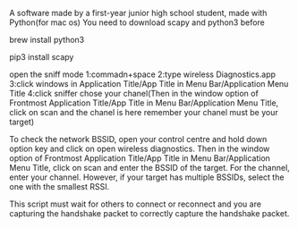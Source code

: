 A software made by a first-year junior high school student, made with Python(for mac os)
You need to download scapy and python3 before

brew install python3

pip3 install scapy

open the sniff mode
1:commadn+space
2:type wireless Diagnostics.app
3:click windows in Application Title/App Title in Menu Bar/Application Menu Title
4:click sniffer chose your chanel(Then in the window option of Frontmost Application Title/App Title in Menu Bar/Application Menu Title, click on scan and the chanel is here remember your chanel must be your target)



To check the network BSSID, open your control centre and hold down option key and click on open wireless diagnostics. Then in the window option of Frontmost Application Title/App Title in Menu Bar/Application Menu Title, click on scan and enter the BSSID of the target. For the channel, enter your channel. However, if your target has multiple BSSIDs, select the one with the smallest RSSI.


This script must wait for others to connect or reconnect and you are capturing the handshake packet to correctly capture the handshake packet.
